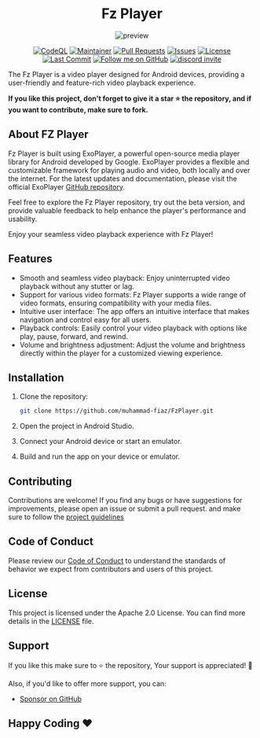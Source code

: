 <div align="center">

# Fz Player

![preview](https://github.com/muhammad-fiaz/FZPlayer/assets/75434191/4e7b1a6e-7cd8-47f1-a4f4-32ff9bc53863)

[![CodeQL](https://github.com/muhammad-fiaz/FZPlayer/actions/workflows/github-code-scanning/codeql/badge.svg)](https://github.com/muhammad-fiaz/FZPlayer/actions/workflows/github-code-scanning/codeql)
[![Maintainer](https://img.shields.io/badge/Maintainer-muhammad--fiaz-blue)](https://github.com/muhammad-fiaz)
[![Pull Requests](https://img.shields.io/github/issues-pr/muhammad-fiaz/FZPlayer)](https://github.com/muhammad-fiaz/FZPlayer/pulls)
[![Issues](https://img.shields.io/github/issues/muhammad-fiaz/FZPlayer)](https://github.com/muhammad-fiaz/FZPlayer/issues)
[![License](https://img.shields.io/github/license/muhammad-fiaz/FZPlayer)](https://github.com/muhammad-fiaz/FZPlayer/blob/main/LICENSE)
[![Last Commit](https://img.shields.io/github/last-commit/muhammad-fiaz/FZPlayer)](https://github.com/muhammad-fiaz/FZPlayer/commits/main)
[![Follow me on GitHub](https://img.shields.io/github/followers/muhammad-fiaz?label=Follow&style=social)](https://github.com/muhammad-fiaz)
<a href="https://discord.gg/uRkZ5cHf" target="_blank">
  <img
    src="https://dcbadge.limes.pink/api/server/https://discord.gg/uRkZ5cHf?style=shield"
    alt="discord invite"
  />
</a>
</div>

The Fz Player is a video player designed for Android devices, providing a user-friendly and feature-rich video playback experience. 

**If you like this project, don't forget to give it a star ⭐ the repository, and if you want to contribute, make sure to fork.**

## About FZ Player

Fz Player is built using ExoPlayer, a powerful open-source media player library for Android developed by Google. ExoPlayer provides a flexible and customizable framework for playing audio and video, both locally and over the internet. For the latest updates and documentation, please visit the official ExoPlayer [GitHub repository](https://github.com/google/ExoPlayer).

Feel free to explore the Fz Player repository, try out the beta version, and provide valuable feedback to help enhance the player's performance and usability.

Enjoy your seamless video playback experience with Fz Player!

## Features

- Smooth and seamless video playback: Enjoy uninterrupted video playback without any stutter or lag.
- Support for various video formats: Fz Player supports a wide range of video formats, ensuring compatibility with your media files.
- Intuitive user interface: The app offers an intuitive interface that makes navigation and control easy for all users.
- Playback controls: Easily control your video playback with options like play, pause, forward, and rewind.
- Volume and brightness adjustment: Adjust the volume and brightness directly within the player for a customized viewing experience.

## Installation

1. Clone the repository:

   ```bash
   git clone https://github.com/muhammad-fiaz/FzPlayer.git

2. Open the project in Android Studio.
3. Connect your Android device or start an emulator.
4. Build and run the app on your device or emulator.


## Contributing

Contributions are welcome! If you find any bugs or have suggestions for improvements, please open an issue or submit a pull request. and make sure to follow the [project guidelines](CODE_OF_CONDUCT.md)

## Code of Conduct

Please review our [Code of Conduct](CODE_OF_CONDUCT.md) to understand the standards of behavior we expect from contributors and users of this project.

## License

This project is licensed under the Apache 2.0 License. You can find more details in the [LICENSE](./LICENSE) file.

## Support

If you like this make sure to ⭐ the repository, Your support is appreciated! 💙

Also, if you'd like to offer more support, you can:

- [Sponsor on GitHub](https://github.com/sponsors/muhammad-fiaz)



## Happy Coding ❤️
